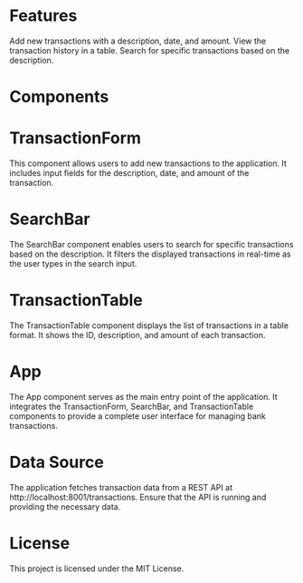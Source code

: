 # Features
Add new transactions with a description, date, and amount.
View the transaction history in a table.
Search for specific transactions based on the description.

# Components

# TransactionForm
This component allows users to add new transactions to the application. It includes input fields for the description, date, and amount of the transaction.

# SearchBar
The SearchBar component enables users to search for specific transactions based on the description. It filters the displayed transactions in real-time as the user types in the search input.

# TransactionTable
The TransactionTable component displays the list of transactions in a table format. It shows the ID, description, and amount of each transaction.

# App
The App component serves as the main entry point of the application. It integrates the TransactionForm, SearchBar, and TransactionTable components to provide a complete user interface for managing bank transactions.

# Data Source
The application fetches transaction data from a REST API at http://localhost:8001/transactions. Ensure that the API is running and providing the necessary data.


# License
This project is licensed under the MIT License.






